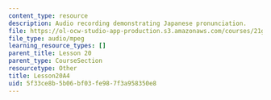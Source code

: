 ```yaml
---
content_type: resource
description: Audio recording demonstrating Japanese pronunciation.
file: https://ol-ocw-studio-app-production.s3.amazonaws.com/courses/21g-504-japanese-iv-spring-2009/5f33ce8b5b06bf03fe987f3a958350e8_Lesson20A4.mp3
file_type: audio/mpeg
learning_resource_types: []
parent_title: Lesson 20
parent_type: CourseSection
resourcetype: Other
title: Lesson20A4
uid: 5f33ce8b-5b06-bf03-fe98-7f3a958350e8
---
```

